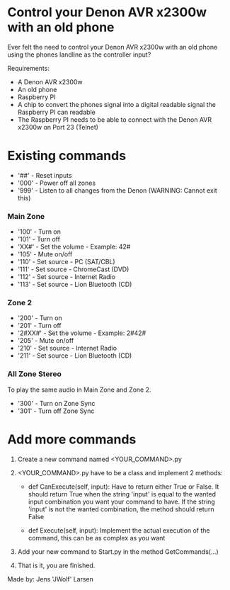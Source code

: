# Control your Denon AVR x2300w with an old phone

Ever felt the need to control your Denon AVR x2300w with an old phone using the phones landline as the controller input? 


Requirements: 
- A Denon AVR x2300w
- An old phone
- Raspberry PI
- A chip to convert the phones signal into a digital readable signal the Raspberry PI can readable
- The Raspberry PI needs to be able to connect with the Denon AVR x2300w on Port 23 (Telnet)

# Existing commands
- '##' - Reset inputs
- '000' - Power off all zones
- '999' - Listen to all changes from the Denon (WARNING: Cannot exit this)

### Main Zone
- '100' - Turn on 
- '101' - Turn off 
- 'XX#' - Set the volume - Example: 42#
- '105' - Mute on/off 
- '110' - Set source - PC (SAT/CBL)
- '111' - Set source - ChromeCast (DVD)
- '112' - Set source - Internet Radio
- '113' - Set source - Lion Bluetooth (CD)

### Zone 2
- '200' - Turn on 
- '201' - Turn off 
- '2#XX#' - Set the volume - Example: 2#42#
- '205' - Mute on/off 
- '210' - Set source - Internet Radio
- '211' - Set source - Lion Bluetooth (CD)

### All Zone Stereo
To play the same audio in Main Zone and Zone 2. 
- '300' - Turn on Zone Sync
- '301' - Turn off Zone Sync

# Add more commands
1. Create a new command named <YOUR_COMMAND>.py
2. <YOUR_COMMAND>.py have to be a class and implement 2 methods:
	- def CanExecute(self, input):
		Have to return either True or False.
		It should return True when the string 'input' is equal to the wanted input combination you want your command to have. 
		If the string 'input' is not the wanted combination, the method should return False
	
	- def Execute(self, input):
		Implement the actual execution of the command, this can be as complex as you want

3. Add your new command to Start.py in the method GetCommands(...)
4. That is it, you are finished. 

Made by: 
Jens 'JWolf' Larsen

